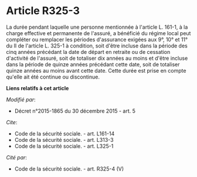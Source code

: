 # Article R325-3

La durée pendant laquelle une personne mentionnée à l'article L. 161-1, à la charge effective et permanente de l'assuré, a
bénéficié du régime local peut compléter ou remplacer les périodes d'assurance exigées aux 9°, 10° et 11° du II de l'article
L. 325-1 à condition, soit d'être incluse dans la période des cinq années précédant la date de départ en retraite ou de
cessation d'activité de l'assuré, soit de totaliser dix années au moins et d'être incluse dans la période de quinze années
précédant cette date, soit de totaliser quinze années au moins avant cette date. Cette durée est prise en compte qu'elle ait
été continue ou discontinue.

**Liens relatifs à cet article**

_Modifié par_:

  - Décret n°2015-1865 du 30 décembre 2015 - art. 5

_Cite_:

  - Code de la sécurité sociale. - art. L161-14
  - Code de la sécurité sociale. - art. L313-3
  - Code de la sécurité sociale. - art. L325-1

_Cité par_:

  - Code de la sécurité sociale. - art. R325-4 (V)
